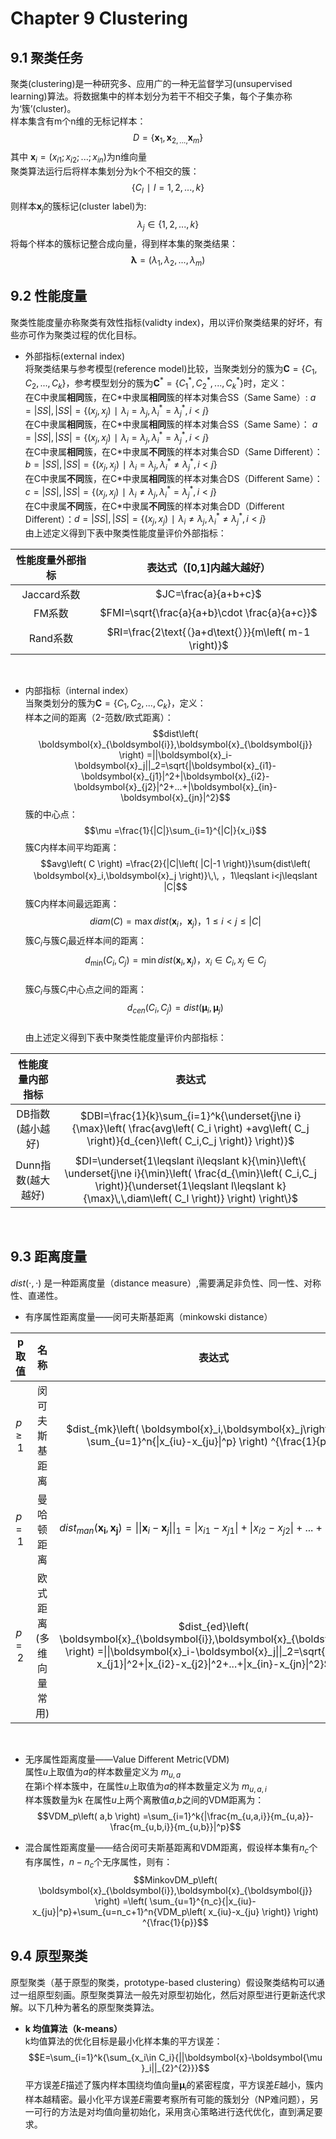 
# Chapter 9 Clustering
## 9.1 聚类任务
聚类(clustering)是一种研究多、应用广的一种无监督学习(unsupervised learning)算法。将数据集中的样本划分为若干不相交子集，每个子集亦称为‘簇’(cluster)。  
样本集含有m个n维的无标记样本：
$$D=\left\{ \boldsymbol{x}_1,\boldsymbol{x}_{2,...,}\boldsymbol{x}_m \right\}$$
其中 $\boldsymbol{x}_i=\left( x_{i1};x_{i2};...;x_{in} \right)$为n维向量  
聚类算法运行后将样本集划分为k个不相交的簇：
$$\left\{ C_l\,\, \mid \,\,l=1,2,...,k \right\}$$
则样本$\boldsymbol{x}_j$的簇标记(cluster label)为:
$$\lambda _j\in \left\{ 1,2,...,k \right\}$$
将每个样本的簇标记整合成向量，得到样本集的聚类结果：
$$\boldsymbol{\lambda }=\left( \lambda _1,\lambda _2,...,\lambda _m \right)$$    

## 9.2 性能度量
聚类性能度量亦称聚类有效性指标(validty index)，用以评价聚类结果的好坏，有些亦可作为聚类过程的优化目标。  
+ 外部指标(external index)  
将聚类结果与参考模型(reference model)比较，当聚类划分的簇为$\boldsymbol{C}=\left\{ C_1,C_2,...,C_k \right\}$，参考模型划分的簇为$\boldsymbol{C}^*=\left\{ C_{1}^{*},C_{2}^{*},...,C_{k}^{*} \right\}$时，定义：   
在C中隶属**相同**簇，在C\*中隶属**相同**簇的样本对集合SS（Same Same）:  $a=\left| SS \right|, \left| SS \right|=\left\{ \left( x_j,x_j \right) \,\, \mid \,\,\lambda _i=\lambda _j,\lambda _{i}^{*}=\lambda _{j}^{*},i<j \right\}$  
在C中隶属**相同**簇，在C\*中隶属**相同**簇的样本对集合SS（Same Same）：  $a=\left| SS \right|, \left| SS \right|=\left\{ \left( x_j,x_j \right) \,\, \mid \,\,\lambda _i=\lambda _j,\lambda _{i}^{*}=\lambda _{j}^{*},i<j \right\}$  
在C中隶属**相同**簇，在C\*中隶属**不同**簇的样本对集合SD（Same Different）： $b=\left| SS \right|, \left| SS \right|=\left\{ \left( x_j,x_j \right) \,\, \mid \,\,\lambda _i=\lambda _j,\lambda _{i}^{*}\ne \lambda _{j}^{*},i<j \right\}$  
在C中隶属**不同**簇，在C\*中隶属**相同**簇的样本对集合DS（Different Same）： $c=\left| SS \right|, \left| SS \right|=\left\{ \left( x_j,x_j \right) \,\, \mid \,\,\lambda _i\ne \lambda _j,\lambda _{i}^{*}=\lambda _{j}^{*},i<j \right\}$  
在C中隶属**不同**簇，在C\*中隶属**不同**簇的样本对集合DD（Different Different）：$d=\left| SS \right|, \left| SS \right|=\left\{ \left( x_j,x_j \right) \,\, \mid \,\,\lambda _i\ne \lambda _j,\lambda _{i}^{*}\ne \lambda _{j}^{*},i<j \right\}$  
由上述定义得到下表中聚类性能度量评价外部指标：  

| 性能度量外部指标 |  表达式（[0,1]内越大越好） |  
| :-------: | :------------: |  
| Jaccard系数 | $JC=\frac{a}{a+b+c}$ |  
| FM系数 | $FMI=\sqrt{\frac{a}{a+b}\cdot \frac{a}{a+c}}$ |  
| Rand系数 | $RI=\frac{2\text{（}a+d\text{）}}{m\left( m-1 \right)}$ |       

&nbsp; 
+ 内部指标（internal index）  
当聚类划分的簇为$\boldsymbol{C}=\left\{ C_1,C_2,...,C_k \right\}$，定义：  
样本之间的距离（2-范数/欧式距离）：$$dist\left( \boldsymbol{x}_{\boldsymbol{i}},\boldsymbol{x}_{\boldsymbol{j}} \right) =||\boldsymbol{x}_i-\boldsymbol{x}_j||_2=\sqrt{|\boldsymbol{x}_{i1}-\boldsymbol{x}_{j1}|^2+|\boldsymbol{x}_{i2}-\boldsymbol{x}_{j2}|^2+...+|\boldsymbol{x}_{in}-\boldsymbol{x}_{jn}|^2}$$ 
簇的中心点：$$\mu =\frac{1}{|C|}\sum_{i=1}^{|C|}{x_i}$$
簇C内样本间平均距离：$$avg\left( C \right) =\frac{2}{|C|\left( |C|-1 \right)}\sum{dist\left( \boldsymbol{x}_i,\boldsymbol{x}_j \right)}\,\,   ，1\leqslant i<j\leqslant |C|$$ 
簇C内样本间最远距离：  
$$diam\left( C \right) =\max dist\left( \boldsymbol{x}_i\text{，}\boldsymbol{x}_j \right)  ， 1\leqslant i<j\leqslant |C|$$
簇$C_i$与簇$C_i$最近样本间的距离：$$d_{\min}\left( C_i,C_j \right) =\min dist\left( \boldsymbol{x}_i,\boldsymbol{x}_j \right) ，    x_i\in C_i,x_j\in C_j$$  
簇$C_i$与簇$C_i$中心点之间的距离：$$d_{cen}\left( C_i,C_j \right) =dist\left( \boldsymbol{\mu }_i,\boldsymbol{\mu }_j \right)$$     
由上述定义得到下表中聚类性能度量评价内部指标： 

| 性能度量内部指标 |  表达式  |  
| :-------: | :------------: |
|DB指数(越小越好)| $DBI=\frac{1}{k}\sum_{i=1}^k{\underset{j\ne i}{\max}\left( \frac{avg\left( C_i \right) +avg\left( C_j \right)}{d_{cen}\left( C_i,C_j \right)} \right)}$|
|Dunn指数(越大越好)|$DI=\underset{1\leqslant i\leqslant k}{\min}\left\{ \underset{j\ne i}{\min}\left( \frac{d_{\min}\left( C_i,C_j \right)}{\underset{1\leqslant l\leqslant k}{\max}\,\,diam\left( C_l \right)} \right) \right\}$|     

&nbsp; 
## 9.3 距离度量
$dist\left( \cdot ,\cdot \right)$  是一种距离度量（distance measure）,需要满足非负性、同一性、对称性、直递性。  
+ 有序属性距离度量——闵可夫斯基距离（minkowski distance）

| p 取值 | 名称 |  表达式  |  
| :-------: | :------------: | :------------------------------------------------------: |
| $p\geqslant 1$ |闵可夫斯基距离   |   $dist_{mk}\left( \boldsymbol{x}_i,\boldsymbol{x}_j\right)=\left( \sum_{u=1}^n{\|x_{iu}-x_{ju}\|^p} \right) ^{\frac{1}{p}}$ |
|$p=1$|曼哈顿距离|$dist_{man}\left( \boldsymbol{x}_{\boldsymbol{i}},\boldsymbol{x}_{\boldsymbol{j}} \right) =\|\|\boldsymbol{x}_i-\boldsymbol{x}_j\|\|_1=\|x_{i1}-x_{j1}\|+\|x_{i2}-x_{j2}\|+...+\|x_{in}-x_{jn}\|$ |
|$p=2$|欧式距离(多维向量常用)|$dist_{ed}\left( \boldsymbol{x}_{\boldsymbol{i}},\boldsymbol{x}_{\boldsymbol{j}} \right) =\|\|\boldsymbol{x}_i-\boldsymbol{x}_j\|\|_2=\sqrt{\|x_{i1}-x_{j1}\|^2+\|x_{i2}-x_{j2}\|^2+...+\|x_{in}-x_{jn}\|^2}$|

&nbsp; 
+ 无序属性距离度量——Value Different Metric(VDM)  
属性*u*上取值为*a*的样本数量定义为 $m_{u,a}$  
在第i个样本簇中，在属性*u*上取值为*a*的样本数量定义为 $m_{u,a,i}$  
样本簇数量为k
在属性*u*上两个离散值*a*,*b*之间的VDM距离为：
$$VDM_p\left( a,b \right) =\sum_{i=1}^k{|\frac{m_{u,a,i}}{m_{u,a}}-\frac{m_{u,b,i}}{m_{u,b}}|^p}$$  

+ 混合属性距离度量——结合闵可夫斯基距离和VDM距离，假设样本集有$n_{c}$个有序属性，$n-n_{c}$个无序属性，则有：
$$MinkovDM_p\left( \boldsymbol{x}_{\boldsymbol{i}},\boldsymbol{x}_{\boldsymbol{j}} \right) =\left( \sum_{u=1}^{n_c}{|x_{iu}-x_{ju}|^p}+\sum_{u=n_c+1}^n{VDM_p\left( x_{iu}-x_{ju} \right)} \right) ^{\frac{1}{p}}$$

## 9.4 原型聚类
原型聚类（基于原型的聚类，prototype-based clustering）假设聚类结构可以通过一组原型刻画。原型聚类算法一般先对原型初始化，然后对原型进行更新迭代求解。以下几种为著名的原型聚类算法。  
+ **k 均值算法（k-means）**  
k均值算法的优化目标是最小化样本集的平方误差：
$$E=\sum_{i=1}^k{\sum_{x_i\in C_i}{||\boldsymbol{x}-\boldsymbol{\mu }_i||_{2}^{2}}}$$
平方误差$E$描述了簇内样本围绕均值向量$\boldsymbol{\mu }_i$的紧密程度，平方误差$E$越小，簇内样本越精密。最小化平方误差$E$需要考察所有可能的簇划分（NP难问题），另一可行的方法是对均值向量初始化，采用贪心策略进行迭代优化，直到满足要求。


























